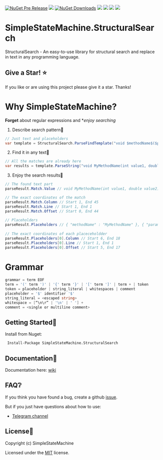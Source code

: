 [![NuGet Pre Release](https://img.shields.io/nuget/vpre/SimpleStateMachine.StructuralSearch.svg)](https://www.nuget.org/packages/SimpleStateMachine.StructuralSearch) [![](https://img.shields.io/github/stars/SimpleStateMachine/SimpleStateMachine.StructuralSearch)](https://github.com/SimpleStateMachine/SimpleStateMachine.StructuralSearch)  [![NuGet Downloads](https://img.shields.io/nuget/dt/SimpleStateMachine.StructuralSearch)](https://www.nuget.org/packages/SimpleStateMachine.StructuralSearch) [![](https://img.shields.io/github/license/SimpleStateMachine/SimpleStateMachine.StructuralSearch)](https://github.com/SimpleStateMachine/SimpleStateMachine.StructuralSearch) [![](https://img.shields.io/github/languages/code-size/SimpleStateMachine/SimpleStateMachine.StructuralSearch)](https://github.com/SimpleStateMachine/SimpleStateMachine.StructuralSearch) 
 [![]( https://img.shields.io/github/last-commit/SimpleStateMachine/SimpleStateMachine.StructuralSearch)](https://github.com/SimpleStateMachine/SimpleStateMachine.StructuralSearch) [![](https://img.shields.io/badge/chat-telegram-blue.svg)](https://t.me/joinchat/HMLJFkv9do6aDV188rhd0w)
# SimpleStateMachine.StructuralSearch

StructuralSearch - An easy-to-use library for structural search and replace in text in any programming language.

## Give a Star! :star:
If you like or are using this project please give it a star. Thanks!

# Why SimpleStateMachine?
**Forget** about regular expressions and **enjoy searching*

1. Describe search pattern🔎
```C#
// Just text and placeholders
var template = StructuralSearch.ParseFindTemplate("void $methodName$($params$)")
```
2. Find it in any text📄
```C#
// All the matches are already here
var results = template.ParseString("void MyMethodName(int value1, double value2)"
``` 
3. Enjoy the search results📑
```C#
// The found text part
parseResult.Match.Value // void MyMethodName(int value1, double value2)

// The exact coordinates of the match
parseResult.Match.Column // Start 1, End 45
parseResult.Match.Line // Start 1, End 1
parseResult.Match.Offset // Start 0, End 44
    
// Placeholders
parseResult.Placeholders // { "methodName" : "MyMethodName" }, { "params": "int value1, double value2" }
    
// The exact coordinates of each placeceholdder
parseResult.Placeholders[0].Column // Start 6, End 18
parseResult.Placeholders[0].Line // Start 1, End 1
parseResult.Placeholders[0].Offset // Start 5, End 17

```

# Grammar
```C#
grammar = term EOF
term = '(' term ')' | '{' term '}' | '[' term ']' | term + | token
token = placeholder | string_literal | whitespaces | comment
placeholder = '$' identifier '$'
string_literal = <escaped string>
whitespace = [“\n\r” | '\n' | ' '] +
comment = <single or multiline comment>
```

## Getting Started📂
Install from Nuget:
```sh
 Install-Package SimpleStateMachine.StructuralSearch
```

## Documentation📄
Documentation here: [wiki](https://github.com/SimpleStateMachine/SimpleStateMachine.StructuralSearch/wiki)

## FAQ❔
If you think you have found a bug, create a github [issue](https://github.com/SimpleStateMachine/SimpleStateMachine.StructuralSearch/issues).

But if you just have questions about how to use:

- [Telegram channel](https://t.me/joinchat/HMLJFkv9do6aDV188rhd0w)

## License📑

Copyright (c) SimpleStateMachine

Licensed under the [MIT](LICENSE) license.
